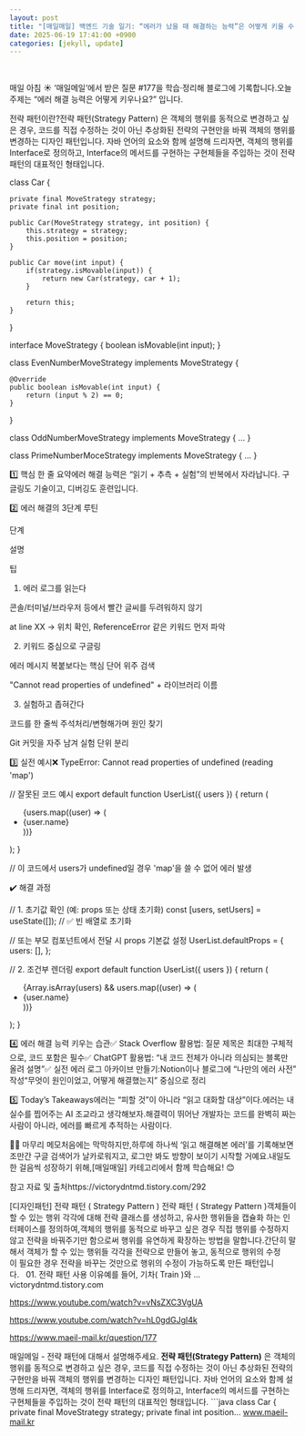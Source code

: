 ```yaml
---
layout: post
title: "[매일매일] 백엔드 기술 일기: “에러가 났을 때 해결하는 능력”은 어떻게 키울 수 있나요?(전략 패턴)" 
date: 2025-06-19 17:41:00 +0900
categories: [jekyll, update]
---
```







​




 



매일 아침 ☀️ ‘매일메일’에서 받은 질문 #177을 학습·정리해 블로그에 기록합니다.오늘 주제는 “에러 해결 능력은 어떻게 키우나요?” 입니다.












 



전략 패턴이란?​전략 패턴(Strategy Pattern) 은 객체의 행위를 동적으로 변경하고 싶은 경우, 코드를 직접 수정하는 것이 아닌 추상화된 전략의 구현만을 바꿔 객체의 행위를 변경하는 디자인 패턴입니다. 자바 언어의 요소와 함께 설명해 드리자면, 객체의 행위를 Interface로 정의하고, Interface의 메서드를 구현하는 구현체들을 주입하는 것이 전략 패턴의 대표적인 형태입니다.




 





class Car {

    private final MoveStrategy strategy;
    private final int position;
   
    public Car(MoveStrategy strategy, int position) {
        this.strategy = strategy;
        this.position = position;
    }

    public Car move(int input) {
        if(strategy.isMovable(input)) {
            return new Car(strategy, car + 1);
        }

        return this;
    }
}

interface MoveStrategy {
    boolean isMovable(int input);
}

class EvenNumberMoveStrategy implements MoveStrategy {

    @Override
    public boolean isMovable(int input) {
        return (input % 2) == 0;
    }
}

class OddNumberMoveStrategy implements MoveStrategy { ... }

class PrimeNumberMoceStrategy implements MoveStrategy { ... }





 







 



1️⃣ 핵심 한 줄 요약에러 해결 능력은 “읽기 + 추측 + 실험”의 반복에서 자라납니다. 구글링도 기술이고, 디버깅도 훈련입니다.




 







 



2️⃣ 에러 해결의 3단계 루틴




 





단계

설명

팁

1. 에러 로그를 읽는다

콘솔/터미널/브라우저 등에서 빨간 글씨를 두려워하지 않기

at line XX → 위치 확인, ReferenceError 같은 키워드 먼저 파악

2. 키워드 중심으로 구글링

에러 메시지 복붙보다는 핵심 단어 위주 검색

"Cannot read properties of undefined" + 라이브러리 이름

3. 실험하고 좁혀간다

코드를 한 줄씩 주석처리/변형해가며 원인 찾기

Git 커밋을 자주 남겨 실험 단위 분리






 







 



3️⃣ 실전 예시❌ TypeError: Cannot read properties of undefined (reading 'map')




 




// 잘못된 코드 예시
export default function UserList({ users }) {
  return (
    <ul>
      {users.map((user) => (
        <li key={user.id}>{user.name}</li>
      ))}
    </ul>
  );
}

// 이 코드에서 users가 undefined일 경우 'map'을 쓸 수 없어 에러 발생






 



✔️ 해결 과정




 




// 1. 초기값 확인 (예: props 또는 상태 초기화)
const [users, setUsers] = useState([]); // ✅ 빈 배열로 초기화

// 또는 부모 컴포넌트에서 전달 시 props 기본값 설정
UserList.defaultProps = {
  users: [],
};

// 2. 조건부 렌더링
export default function UserList({ users }) {
  return (
    <ul>
      {Array.isArray(users) && users.map((user) => (
        <li key={user.id}>{user.name}</li>
      ))}
    </ul>
  );
}






 







 



4️⃣ 에러 해결 능력 키우는 습관✅ Stack Overflow 활용법: 질문 제목은 최대한 구체적으로, 코드 포함은 필수​✅ ChatGPT 활용법: “내 코드 전체가 아니라 의심되는 블록만 올려 설명”​✅ 실전 에러 로그 아카이브 만들기:​Notion이나 블로그에 “나만의 에러 사전” 작성​“무엇이 원인이었고, 어떻게 해결했는지” 중심으로 정리




 







 



5️⃣ Today’s Takeaways​에러는 “피할 것”이 아니라 “읽고 대화할 대상”이다.​에러는 내 실수를 찝어주는 AI 조교라고 생각해보자.​해결력이 뛰어난 개발자는 코드를 완벽히 짜는 사람이 아니라, 에러를 빠르게 추적하는 사람이다.




 







 



✍🏻 마무리 메모처음에는 막막하지만,하루에 하나씩 ‘읽고 해결해본 에러’를 기록해보면조만간 구글 검색어가 날카로워지고, 로그만 봐도 방향이 보이기 시작할 거예요.내일도 한 걸음씩 성장하기 위해,[매일매일] 카테고리에서 함께 학습해요! 😊




 







 



참고 자료 및 출처https://victorydntmd.tistory.com/292




 








[디자인패턴] 전략 패턴 ( Strategy Pattern )
전략 패턴 ( Strategy Pattern )객체들이 할 수 있는 행위 각각에 대해 전략 클래스를 생성하고, 유사한 행위들을 캡슐화 하는 인터페이스를 정의하여,객체의 행위를 동적으로 바꾸고 싶은 경우 직접 행위를 수정하지 않고 전략을 바꿔주기만 함으로써 행위를 유연하게 확장하는 방법을 말합니다.간단히 말해서 객체가 할 수 있는 행위들 각각을 전략으로 만들어 놓고, 동적으로 행위의 수정이 필요한 경우 전략을 바꾸는 것만으로 행위의 수정이 가능하도록 만든 패턴입니다.   01. 전략 패턴 사용 이유예를 들어, 기차( Train )와 ...
victorydntmd.tistory.com











https://www.youtube.com/watch?v=vNsZXC3VgUA




 











https://www.youtube.com/watch?v=hL0gdGJgI4k




 











https://www.maeil-mail.kr/question/177




 








매일메일 - 전략 패턴에 대해서 설명해주세요.
**전략 패턴(Strategy Pattern)** 은 객체의 행위를 동적으로 변경하고 싶은 경우, 코드를 직접 수정하는 것이 아닌 추상화된 전략의 구현만을 바꿔 객체의 행위를 변경하는 디자인 패턴입니다. 자바 언어의 요소와 함께 설명해 드리자면, 객체의 행위를 Interface로 정의하고, Interface의 메서드를 구현하는 구현체들을 주입하는 것이 전략 패턴의 대표적인 형태입니다. ```java class Car { private final MoveStrategy strategy; private final int position...
www.maeil-mail.kr











​




 
